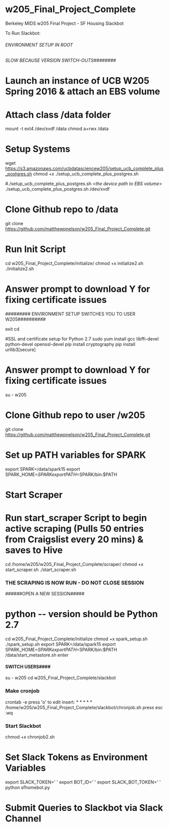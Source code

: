 # w205_Final_Project_Complete
Berkeley MIDS w205 Final Project - SF Housing Slackbot


To Run Slackbot:

###### ENVIRONMENT SETUP IN ROOT #########
###### SLOW BECAUSE VERSION SWITCH-OUTS########

# Launch an instance of UCB W205 Spring 2016 & attach an EBS volume

# Attach class /data folder
mount -t ext4 /dev/xvdf /data
chmod a+rwx /data

# Setup Systems
wget https://s3.amazonaws.com/ucbdatasciencew205/setup_ucb_complete_plus_postgres.sh
chmod +x ./setup_ucb_complete_plus_postgres.sh

#./setup_ucb_complete_plus_postgres.sh <*the device path to EBS volume*>
./setup_ucb_complete_plus_postgres.sh /dev/xvdf

# Clone Github repo to /data
git clone https://github.com/matthewpnelson/w205_Final_Project_Complete.git

# Run Init Script
cd w205_Final_Project_Complete/initialize/
chmod +x initialize2.sh
./initialize2.sh
# Answer prompt to download Y for fixing certificate issues

######### ENVIRONMENT SETUP SWITCHES YOU TO USER W205##########

exit
cd

#SSL and certificate setup for Python 2.7
sudo yum install gcc libffi-devel python-devel openssl-devel
pip install cryptography
pip install urllib3[secure]
# Answer prompt to download Y for fixing certificate issues

su - w205

# Clone Github repo to user /w205
git clone https://github.com/matthewpnelson/w205_Final_Project_Complete.git

# Set up PATH variables for SPARK
export SPARK=/data/spark15
export SPARK_HOME=$SPARK
export PATH=$SPARK/bin:$PATH

##### 
# Start Scraper
# Run start_scraper Script to begin active scraping (Pulls 50 entries from Craigslist every 20 mins) & saves to Hive
cd /home/w205/w205_Final_Project_Complete/scraper/
chmod +x start_scraper.sh
./start_scraper.sh
### THE SCRAPING IS NOW RUN - DO NOT CLOSE SESSION ###

######OPEN A NEW SESSION#####
# python -- version should be Python 2.7
cd w205_Final_Project_Complete/initialize
chmod +x spark_setup.sh
./spark_setup.sh
export SPARK=/data/spark15
export SPARK_HOME=$SPARK
export PATH=$SPARK/bin:$PATH
/data/start_metastore.sh
enter

#### SWITCH USERS#### 

su - w205
cd w205_Final_Project_Complete/slackbot

### Make cronjob ###
crontab -e
press 'o' to edit
insert: * * * * * /home/w205/w205_Final_Project_Complete/slackbot/chronjob.sh
press esc
:wq

### Start Slackbot ###
chmod +x chronjob2.sh
# Set Slack Tokens as Environment Variables 
export SLACK_TOKEN=' ' 
export BOT_ID=' ' 
export SLACK_BOT_TOKEN=' '
python sfhomebot.py

#####
# Submit Queries to Slackbot via Slack Channel



